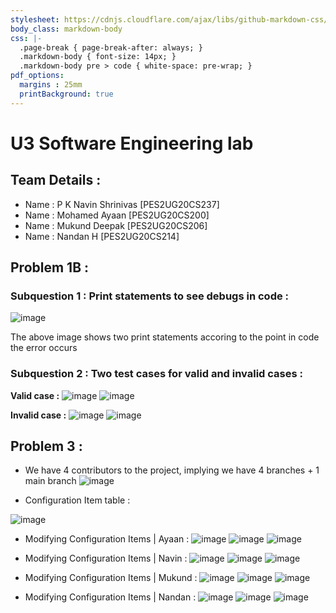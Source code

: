 ```yaml
---
stylesheet: https://cdnjs.cloudflare.com/ajax/libs/github-markdown-css/2.10.0/github-markdown.min.css
body_class: markdown-body
css: |-
  .page-break { page-break-after: always; }
  .markdown-body { font-size: 14px; }
  .markdown-body pre > code { white-space: pre-wrap; }
pdf_options:
  margins : 25mm
  printBackground: true
---
```

# U3 Software Engineering lab 

## Team Details : 
- Name : P K Navin Shrinivas [PES2UG20CS237]
- Name : Mohamed Ayaan [PES2UG20CS200]
- Name : Mukund Deepak [PES2UG20CS206]
- Name : Nandan H [PES2UG20CS214]

## Problem 1B : 

### Subquestion 1 : Print statements to see debugs in code : 
![image](./1b_1_1.png)

The above image shows two print statements accoring to the point in code the error occurs

### Subquestion 2 : Two test cases for valid and invalid cases :

**Valid case :**
![image](./1b_2_1.png)
![image](./1b_2_2.png)

**Invalid case :**
![image](./1b_2_3.png)
![image](./1b_2_4.png)

## Problem 3 : 

- We have 4 contributors to the project, implying we have 4 branches + 1 main branch
![image](./3_1.png)

- Configuration Item table : 
<!---->
<!-- | Item Name            | tracked? | Maintainer | Category    | Relation                    | Description                                                   | -->
<!-- |----------------------|----------|------------|-------------|-----------------------------|---------------------------------------------------------------| -->
<!-- | build.rs             | yes      | common     | build       | depends on proto            | Works as build script for software                            | -->
<!-- | main.rs              | yes      | common     | code        | driver code for all modules | Brings together entire program                                | -->
<!-- | data.proto           | yes      | Navin      | coupling    | build.rs depends on this    | Defines protocols for communication                           | -->
<!-- | .env                 | no       | common     | environment | -                           | Holds various build env vars                                  | -->
<!-- | target/              | no       | common     | build       | -                           | All builds go here                                            | -->
<!-- | CPUStat/lib.rs       | yes      | Navin      | code        | main.rs depends on this     | defines interface and modules for CPU module                  | -->
<!-- | CPUStat/statfuncs.rs | yes      | Navin      | code        | main.rs depends on this     | defines functions for CPU module                              | -->
<!-- | MEMStat/lib.rs       | yes      | Ayaan      | code        | main.rs depends on this     | defines interface and modules for MEM module                  | -->
<!-- | MEMStat/memfuncs.rs  | yes      | Ayaan      | code        | main.rs depends on this     | defines functions for MEM module                              | -->
<!-- | Cargo.toml           | yes      | common     | build       | build.rs depends on this    | Defines all modules and crate used for building this software | -->
<!-- |                      |          |            |             |                             |                                                               | -->
<!---->

![image](./table.png)

- Modifying Configuration Items | Ayaan : 
![image](./3_2.png)
![image](./3_3.png)
![image](./3_4.png)

- Modifying Configuration Items | Navin : 
![image](./3_5.png)
![image](./3_6.png)
![image](./3_7.png)

- Modifying Configuration Items | Mukund : 
![image](./3_8.png)
![image](./3_9.png)
![image](./3_10.png)

- Modifying Configuration Items | Nandan : 
![image](./3_11.png)
![image](./3_12.png)
![image](./3_13.png)








